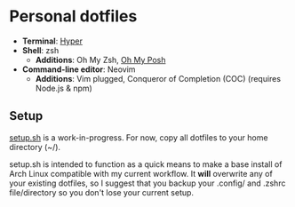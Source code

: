 # Personal dotfiles

- **Terminal**: [Hyper](https://hyper.is/)
- **Shell**: zsh
    - **Additions**: Oh My Zsh, [Oh My Posh](https://ohmyposh.dev/)
- **Command-line editor**: Neovim
    - **Additions**: Vim plugged, Conqueror of Completion (COC) (requires Node.js & npm)

## Setup

[setup.sh](setup.sh) is a work-in-progress. For now, copy all dotfiles to your home directory (~/).

setup.sh is intended to function as a quick means to make a base install of Arch Linux
compatible with my current workflow. It __will__ overwrite any of your existing dotfiles,
so I suggest that you backup your .config/ and .zshrc file/directory so you don't lose
your current setup.
